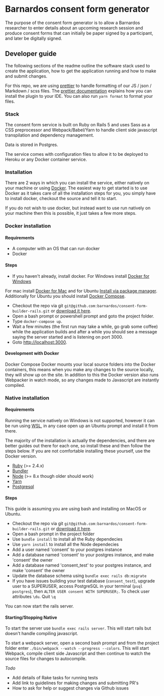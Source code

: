 # Barnardos consent form generator

The purpose of the consent form generator is to allow a Barnardos researcher to
enter details about an upcoming research session and produce consent forms that can
initially be paper signed by a participant, and later be digitally signed.

## Developer guide

The following sections of the readme outline the software stack used to create the application,
how to get the application running and how to make and submit changes.

For this repo, we are using [prettier](https://prettier.io/) to handle formatting of our JS / json / Markdown / scss files.
The [prettier documentation](https://prettier.io/docs/en/editors.html) explains how you can install the plugin to your IDE.
You can also run `yarn format` to format your files.

### Stack

The consent form service is built on Ruby on Rails 5 and uses Sass as a CSS preprocessor and
Webpack/Babel/Yarn to handle client side javascript transpilation and dependency management.

Data is stored in Postgres.

The service comes with configuration files to allow it to be deployed to Heroku or any Docker container
service.

### Installation

There are 2 ways in which you can install the service, either natively on your machine or
using [Docker](https://www.docker.com/). The easiest way to get started is to use Docker as it takes care of all the
installation steps for you, you simply have to install docker, checkout the source and
tell it to start.

If you do not wish to use docker, but instead want to use run natively on your machine then
this is possible, it just takes a few more steps.

### Docker installation

#### Requirements

* A computer with an OS that can run docker
* Docker

#### Steps

* If you haven't already, install docker. For Windows install [Docker for Windows](https://www.docker.com/docker-windows)

For mac install [Docker for Mac](https://www.docker.com/docker-mac) and for Ubuntu [Install via package manager](https://docs.docker.com/engine/installation/linux/docker-ce/ubuntu/#uninstall-old-versions). Additionally for
Ubuntu you should install [Docker Compose](https://docs.docker.com/compose/install/#install-compose).

* Checkout the repo via git `git@github.com:barnardos/consent-form-builder-rails.git` or
  [download it here](https://github.com/barnardos/consent-form-builder-rails/archive/master.zip).
* Open a bash prompt or powershell prompt and goto the project folder.
* Type `docker-compose up`.
* Wait a few minutes (the first run may take a while, go grab some coffee) while the application builds and after a while
  you should see a message saying the server started and is listening on port 3000.
* Goto [http://localhost:3000](http://localhost:3000).

#### Development with Docker

Docker Compose Docker mounts your local source folders into the Docker containers, this
means when you make any changes to the source locally, they will show up on the site. In addition to
this the Docker version also runs Webpacker in watch mode, so any changes made to Javascript are instantly
compiled.

### Native installation

#### Requirements

Running the service natively on Windows is not supported, however it can be run using
[WSL](https://msdn.microsoft.com/en-gb/commandline/wsl/about), in any
case open up an Ubuntu prompt and install it from there.

The majority of the installation is actually the dependencies, and there are better guides out there for
each one, so install these and then follow the steps below. If you are not comfortable
installing these yourself, use the Docker version.

* [Ruby](https://www.ruby-lang.org/en/) (>= 2.4.x)
* [Bundler](http://bundler.io/)
* [Node](https://nodejs.org/en/) (>= 8.x though older should work)
* [Yarn](https://yarnpkg.com/en/)
* [Postgresql](https://www.postgresql.org/)

#### Steps

This guide is assuming you are using bash and installing on MacOS or Ubuntu.

* Checkout the repo via git `git@github.com:barnardos/consent-form-builder-rails.git` or
  [download it here](https://github.com/barnardos/consent-form-builder-rails/archive/master.zip).
* Open a bash prompt in the project folder
* Use `bundle install` to install all the Ruby dependecies
* Use `yarn install` to install all the Node dependecies
* Add a user named 'consent' to your postgres instance
* Add a database named 'consent' to your postgres instance, and make 'consent' the owner
* Add a database named 'consent_test' to your postgres instance, and make 'consent' the owner
* Update the database schema using `bundle exec rails db:migrate`
* If you have issues building your test database (`consent_test`), upgrade user to a SUPERUSER, access PostgreSQL in your terminal (`psql postgres`), then `ALTER USER consent WITH SUPERUSER;`. To check user attributes `\du`. Quit `\q`

You can now start the rails server.

#### Starting/Stopping Native

To start the server use `bundle exec rails server`. This will start rails but doesn't handle compiling
javascript.

To start a webpack server, open a second bash prompt and from the project folder enter
`./bin/webpack --watch --progress --colors`. This will start Webpack, compile client side Javascript
and then continue to watch the source files for changes to autocompile.

_Todo_

* Add details of Rake tasks for running tests
* Add link to guidelines for making changes and submitting PR's
* How to ask for help or suggest changes via Github issues
